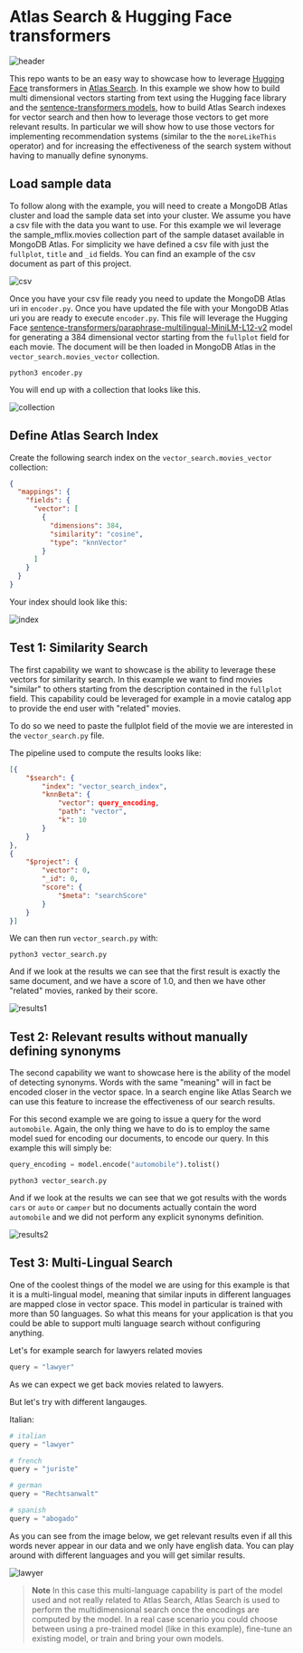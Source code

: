 # Atlas Search & Hugging Face transformers

![header](/docs/header.png?raw=true "header")

This repo wants to be an easy way to showcase how to leverage [Hugging Face](https://huggingface.co/) transformers in [Atlas Search](https://www.mongodb.com/docs/atlas/atlas-search/). In this example we show how to build multi dimensional vectors starting from text using the Hugging face library and the [sentence-transformers models](https://www.sbert.net/), how to build Atlas Search indexes for vector search and then how to leverage those vectors to get more relevant results. In particular we will show how to use those vectors for implementing recommendation systems (similar to the the `moreLikeThis` operator) and for increasing the effectiveness of the search system without having to manually define synonyms.


<a id="AtlasCluster"></a>

## Load sample data

To follow along with the example, you will need to create a MongoDB Atlas cluster and load the sample data set into your cluster. We assume you have a csv file with the data you want to use. For this example we wil leverage the sample_mflix.movies collection part of the sample dataset available in MongoDB Atlas. For simplicity we have defined a csv file with just the `fullplot`, `title` and `_id` fields. You can find an example of the csv document as part of this project.

![csv](/docs/csv.png?raw=true "csv")

Once you have your csv file ready you need to update the MongoDB Atlas uri in `encoder.py`. Once you have updated the file with your MongoDB Atlas uri you are ready to execute `encoder.py`. This file will leverage the Hugging Face [sentence-transformers/paraphrase-multilingual-MiniLM-L12-v2](https://huggingface.co/sentence-transformers/paraphrase-multilingual-MiniLM-L12-v2) model for generating a 384 dimensional vector starting from the `fullplot` field for each movie. The document will be then loaded in MongoDB Atlas in the `vector_search.movies_vector` collection.

```console
python3 encoder.py
```

You will end up with a collection that looks like this.

![collection](/docs/collection2.png?raw=true "collection")

## Define Atlas Search Index

Create the following search index on the `vector_search.movies_vector` collection:

```json
{
  "mappings": {
    "fields": {
      "vector": [
        {
          "dimensions": 384,
          "similarity": "cosine",
          "type": "knnVector"
        }
      ]
    }
  }
}
```

Your index should look like this: 

![index](/docs/vector_search_index.png?raw=true "index")

## Test 1: Similarity Search


The first capability we want to showcase is the ability to leverage these vectors for similarity search. In this example we want to find movies "similar" to others starting from the description contained in the `fullplot` field. This capability could be leveraged for example in a movie catalog app  to provide the end user with "related" movies.

To do so we need to paste the fullplot field of the movie we are interested in the `vector_search.py` file. 

The pipeline used to compute the results looks like: 

```json
[{
    "$search": {
        "index": "vector_search_index",
        "knnBeta": {
            "vector": query_encoding,
            "path": "vector",
            "k": 10
        }
    }
},
{
    "$project": {
        "vector": 0,
        "_id": 0,
        "score": {
            "$meta": "searchScore"
        }
    }
}]
```

We can then run `vector_search.py` with:

```console
python3 vector_search.py
```

And if we look at the results we can see that the first result is exactly the same document, and we have a score of 1.0, and then we have other "related" movies, ranked by their score.

![results1](/docs/results1.png?raw=true "results1")

## Test 2: Relevant results without manually defining synonyms

The second capability we want to showcase here is the ability of the model of detecting synonyms. Words with the same "meaning" will in fact be encoded closer in the vector space. In a search engine like Atlas Search we can use this feature to increase the effectiveness of our search results.

For this second example we are going to issue a query for the word `automobile`. Again, the only thing we have to do is to employ the same model sued for encoding our documents, to encode our query. In this example this will simply be:

```python
query_encoding = model.encode("automobile").tolist()
```
```console
python3 vector_search.py
```

And if we look at the results we can see that we got results with the words `cars` or `auto` or `camper` but no documents actually contain the word `automobile` and we did not perform any explicit synonyms definition.

![results2](/docs/results2.png?raw=true "results2")

## Test 3: Multi-Lingual Search

One of the coolest things of the model we are using for this example is that it is a multi-lingual model, meaning that similar inputs in different languages are mapped close in vector space. This model in particular is trained with more than 50 languages. So what this means for your application is that you could be able to support multi language search without configuring anything. 

Let's for example search for lawyers related movies 

```python
query = "lawyer"
```

As we can expect we get back movies related to lawyers. 

But let's try with different langauges.

Italian:
```python
# italian
query = "lawyer"
```
```python
# french
query = "juriste"
```
```python
# german
query = "Rechtsanwalt"
```
```python
# spanish
query = "abogado"
```

As you can see from the image below, we get relevant results even if all this words never appear in our data and we only have english data. You can play around with different languages and you will get similar results.

![lawyer](/docs/lawyer.png?raw=true "lawyer")

> **Note**
> In this case this multi-language capability is part of the model used and not really related to Atlas Search, Atlas Search is used to perform the multidimensional search once the encodings are computed by the model. In a real case scenario you could choose between using a pre-trained model (like in this example), fine-tune an existing model, or train and bring your own models. 